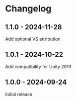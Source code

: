 # Changelog

## 1.1.0 - 2024-11-28

Add optional VS attribution

## 1.0.1 - 2024-10-22

Add compatibility for Unity 2019

## 1.0.0 - 2024-09-24

Initial release
